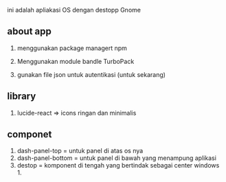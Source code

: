 ini adalah apliakasi OS dengan destopp Gnome

## about app

1. menggunakan package managert npm
2. Menggunakan module bandle TurboPack

3. gunakan file json untuk autentikasi (untuk sekarang)

## library

1.  lucide-react => icons ringan dan minimalis

## componet

1. dash-panel-top = untuk panel di atas os nya
2. dash-panel-bottom = untuk panel di bawah yang menampung aplikasi
3. destop = komponent di tengah yang bertindak sebagai center windows
   1.
